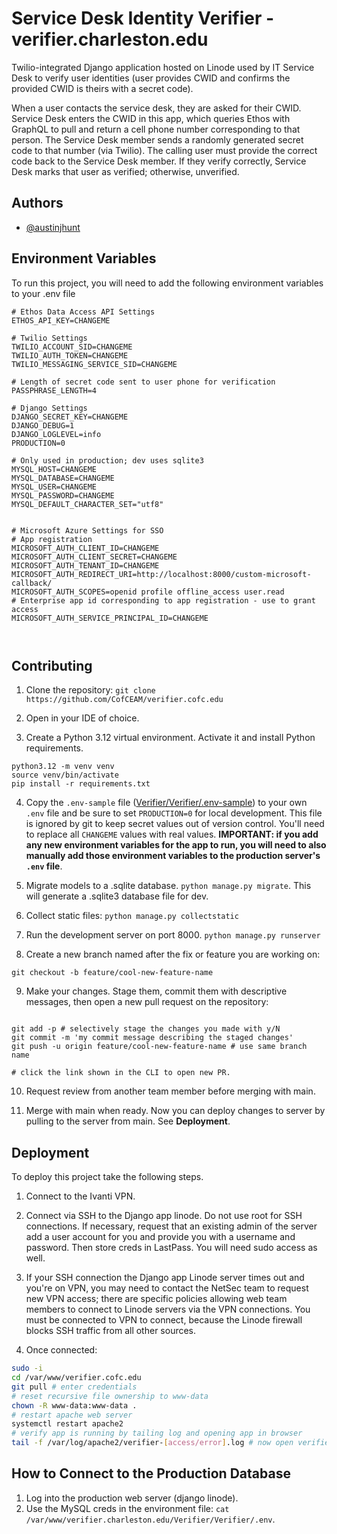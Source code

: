 
# Service Desk Identity Verifier - verifier.charleston.edu

Twilio-integrated Django application hosted on Linode used by IT Service Desk to verify user identities (user provides CWID and confirms the provided CWID is theirs with a secret code). 

When a user contacts the service desk, they are asked for their CWID. Service Desk enters the CWID in this app, which queries Ethos with GraphQL to pull and return a cell phone number corresponding to that person. The Service Desk member sends a randomly generated secret code to that number (via Twilio). The calling user must provide the correct code back to the Service Desk member. If they verify correctly, Service Desk marks that user as verified; otherwise, unverified. 



## Authors

- [@austinjhunt](https://www.github.com/austinjhunt)


## Environment Variables

To run this project, you will need to add the following environment variables to your .env file
```
# Ethos Data Access API Settings
ETHOS_API_KEY=CHANGEME

# Twilio Settings
TWILIO_ACCOUNT_SID=CHANGEME
TWILIO_AUTH_TOKEN=CHANGEME 
TWILIO_MESSAGING_SERVICE_SID=CHANGEME

# Length of secret code sent to user phone for verification
PASSPHRASE_LENGTH=4

# Django Settings
DJANGO_SECRET_KEY=CHANGEME
DJANGO_DEBUG=1
DJANGO_LOGLEVEL=info
PRODUCTION=0

# Only used in production; dev uses sqlite3
MYSQL_HOST=CHANGEME
MYSQL_DATABASE=CHANGEME
MYSQL_USER=CHANGEME
MYSQL_PASSWORD=CHANGEME
MYSQL_DEFAULT_CHARACTER_SET="utf8"


# Microsoft Azure Settings for SSO
# App registration 
MICROSOFT_AUTH_CLIENT_ID=CHANGEME
MICROSOFT_AUTH_CLIENT_SECRET=CHANGEME
MICROSOFT_AUTH_TENANT_ID=CHANGEME
MICROSOFT_AUTH_REDIRECT_URI=http://localhost:8000/custom-microsoft-callback/
MICROSOFT_AUTH_SCOPES=openid profile offline_access user.read
# Enterprise app id corresponding to app registration - use to grant access
MICROSOFT_AUTH_SERVICE_PRINCIPAL_ID=CHANGEME

 
```


## Contributing

1. Clone the repository: `git clone https://github.com/CofCEAM/verifier.cofc.edu`

2. Open in your IDE of choice. 

3. Create a Python 3.12 virtual environment. Activate it and install Python requirements.
```
python3.12 -m venv venv 
source venv/bin/activate 
pip install -r requirements.txt 
```

4. Copy the `.env-sample` file ([Verifier/Verifier/.env-sample](Verifier/Verifier/.env-sample)) to your own `.env` file and be sure to set `PRODUCTION=0` for local development. This file is ignored by git to keep secret values out of version control. You'll need to replace all `CHANGEME` values with real values. **IMPORTANT: if you add any new environment variables for the app to run, you will need to also manually add those environment variables to the production server's `.env` file**. 

5. Migrate models to a .sqlite database. `python manage.py migrate`. This will generate a .sqlite3 database file for dev. 

6. Collect static files: `python manage.py collectstatic`

7. Run the development server on port 8000. `python manage.py runserver`

8. Create a new branch named after the fix or feature you are working on: 
```
git checkout -b feature/cool-new-feature-name
```

9. Make your changes. Stage them, commit them with descriptive messages, then open a new pull request on the repository:

``` 

git add -p # selectively stage the changes you made with y/N
git commit -m 'my commit message describing the staged changes'
git push -u origin feature/cool-new-feature-name # use same branch name 

# click the link shown in the CLI to open new PR. 
```

10. Request review from another team member before merging with main.

11. Merge with main when ready. Now you can deploy changes to server by pulling to the server from main. See **Deployment**. 


## Deployment

To deploy this project take the following steps. 

1. Connect to the Ivanti VPN. 

2. Connect via SSH to the Django app linode. Do not use root for SSH connections. If necessary, request that an existing admin of the server add a user account for you and provide you with a username and password. Then store creds in LastPass. You will need sudo access as well. 

3. If your SSH connection the Django app Linode server times out and you're on VPN, you may need to contact the NetSec team to request new VPN access; there are specific policies allowing web team members to connect to Linode servers via the VPN connections. You must be connected to VPN to connect, because the Linode firewall blocks SSH traffic from all other sources. 

3. Once connected:

```bash
sudo -i 
cd /var/www/verifier.cofc.edu
git pull # enter credentials 
# reset recursive file ownership to www-data 
chown -R www-data:www-data . 
# restart apache web server 
systemctl restart apache2 
# verify app is running by tailing log and opening app in browser 
tail -f /var/log/apache2/verifier-[access/error].log # now open verifier.charleston.edu in a browser and monitor the log 
```


## How to Connect to the Production Database 

1. Log into the production web server (django linode). 
3. Use the MySQL creds in the environment file: `cat /var/www/verifier.charleston.edu/Verifier/Verifier/.env`.

